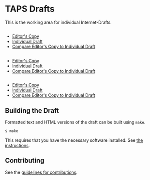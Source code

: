 # TAPS Drafts

This is the working area for individual Internet-Drafts.

## 

* [Editor's Copy](https://taps-api.github.io/drafts/#go.draft-cambridge-taps-arch.html)
* [Individual Draft](https://tools.ietf.org/html/draft-cambridge-taps-arch)
* [Compare Editor's Copy to Individual Draft](https://taps-api.github.io/drafts/#go.draft-cambridge-taps-arch.diff)

## 

* [Editor's Copy](https://taps-api.github.io/drafts/#go.draft-cambridge-taps-impl.html)
* [Individual Draft](https://tools.ietf.org/html/draft-cambridge-taps-impl)
* [Compare Editor's Copy to Individual Draft](https://taps-api.github.io/drafts/#go.draft-cambridge-taps-impl.diff)

## 

* [Editor's Copy](https://taps-api.github.io/drafts/#go.draft-cambridge-taps-interface.html)
* [Individual Draft](https://tools.ietf.org/html/draft-cambridge-taps-interface)
* [Compare Editor's Copy to Individual Draft](https://taps-api.github.io/drafts/#go.draft-cambridge-taps-interface.diff)

## Building the Draft

Formatted text and HTML versions of the draft can be built using `make`.

```sh
$ make
```

This requires that you have the necessary software installed.  See
[the instructions](https://github.com/martinthomson/i-d-template/blob/master/doc/SETUP.md).


## Contributing

See the
[guidelines for contributions](https://github.com/taps-api/drafts/blob/master/CONTRIBUTING.md).
